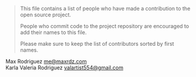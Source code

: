 > This file contains a list of people who have made a
> contribution to the open source project.
> 
> People who commit code to the project repository are encouraged
> to add their names to this file.
> 
> Please make sure to keep the list of contributors
> sorted by first names.

Max Rodriguez <me@maxrdz.com>  
Karla Valeria Rodriguez <valartist554@gmail.com>
